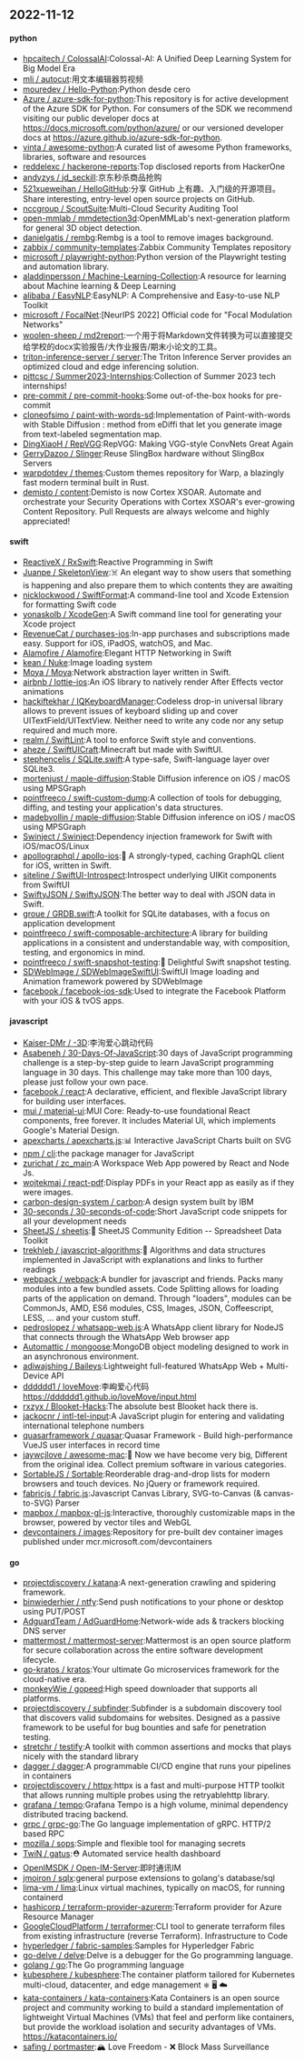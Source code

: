 ## 2022-11-12

#### python
* [hpcaitech / ColossalAI](https://github.com/hpcaitech/ColossalAI):Colossal-AI: A Unified Deep Learning System for Big Model Era
* [mli / autocut](https://github.com/mli/autocut):用文本编辑器剪视频
* [mouredev / Hello-Python](https://github.com/mouredev/Hello-Python):Python desde cero
* [Azure / azure-sdk-for-python](https://github.com/Azure/azure-sdk-for-python):This repository is for active development of the Azure SDK for Python. For consumers of the SDK we recommend visiting our public developer docs at https://docs.microsoft.com/python/azure/ or our versioned developer docs at https://azure.github.io/azure-sdk-for-python.
* [vinta / awesome-python](https://github.com/vinta/awesome-python):A curated list of awesome Python frameworks, libraries, software and resources
* [reddelexc / hackerone-reports](https://github.com/reddelexc/hackerone-reports):Top disclosed reports from HackerOne
* [andyzys / jd_seckill](https://github.com/andyzys/jd_seckill):京东秒杀商品抢购
* [521xueweihan / HelloGitHub](https://github.com/521xueweihan/HelloGitHub):分享 GitHub 上有趣、入门级的开源项目。Share interesting, entry-level open source projects on GitHub.
* [nccgroup / ScoutSuite](https://github.com/nccgroup/ScoutSuite):Multi-Cloud Security Auditing Tool
* [open-mmlab / mmdetection3d](https://github.com/open-mmlab/mmdetection3d):OpenMMLab's next-generation platform for general 3D object detection.
* [danielgatis / rembg](https://github.com/danielgatis/rembg):Rembg is a tool to remove images background.
* [zabbix / community-templates](https://github.com/zabbix/community-templates):Zabbix Community Templates repository
* [microsoft / playwright-python](https://github.com/microsoft/playwright-python):Python version of the Playwright testing and automation library.
* [aladdinpersson / Machine-Learning-Collection](https://github.com/aladdinpersson/Machine-Learning-Collection):A resource for learning about Machine learning & Deep Learning
* [alibaba / EasyNLP](https://github.com/alibaba/EasyNLP):EasyNLP: A Comprehensive and Easy-to-use NLP Toolkit
* [microsoft / FocalNet](https://github.com/microsoft/FocalNet):[NeurIPS 2022] Official code for "Focal Modulation Networks"
* [woolen-sheep / md2report](https://github.com/woolen-sheep/md2report):一个用于将Markdown文件转换为可以直接提交给学校的docx实验报告/大作业报告/期末小论文的工具。
* [triton-inference-server / server](https://github.com/triton-inference-server/server):The Triton Inference Server provides an optimized cloud and edge inferencing solution.
* [pittcsc / Summer2023-Internships](https://github.com/pittcsc/Summer2023-Internships):Collection of Summer 2023 tech internships!
* [pre-commit / pre-commit-hooks](https://github.com/pre-commit/pre-commit-hooks):Some out-of-the-box hooks for pre-commit
* [cloneofsimo / paint-with-words-sd](https://github.com/cloneofsimo/paint-with-words-sd):Implementation of Paint-with-words with Stable Diffusion : method from eDiffi that let you generate image from text-labeled segmentation map.
* [DingXiaoH / RepVGG](https://github.com/DingXiaoH/RepVGG):RepVGG: Making VGG-style ConvNets Great Again
* [GerryDazoo / Slinger](https://github.com/GerryDazoo/Slinger):Reuse SlingBox hardware without SlingBox Servers
* [warpdotdev / themes](https://github.com/warpdotdev/themes):Custom themes repository for Warp, a blazingly fast modern terminal built in Rust.
* [demisto / content](https://github.com/demisto/content):Demisto is now Cortex XSOAR. Automate and orchestrate your Security Operations with Cortex XSOAR's ever-growing Content Repository. Pull Requests are always welcome and highly appreciated!

#### swift
* [ReactiveX / RxSwift](https://github.com/ReactiveX/RxSwift):Reactive Programming in Swift
* [Juanpe / SkeletonView](https://github.com/Juanpe/SkeletonView):☠️
An elegant way to show users that something is happening and also prepare them to which contents they are awaiting
* [nicklockwood / SwiftFormat](https://github.com/nicklockwood/SwiftFormat):A command-line tool and Xcode Extension for formatting Swift code
* [yonaskolb / XcodeGen](https://github.com/yonaskolb/XcodeGen):A Swift command line tool for generating your Xcode project
* [RevenueCat / purchases-ios](https://github.com/RevenueCat/purchases-ios):In-app purchases and subscriptions made easy. Support for iOS, iPadOS, watchOS, and Mac.
* [Alamofire / Alamofire](https://github.com/Alamofire/Alamofire):Elegant HTTP Networking in Swift
* [kean / Nuke](https://github.com/kean/Nuke):Image loading system
* [Moya / Moya](https://github.com/Moya/Moya):Network abstraction layer written in Swift.
* [airbnb / lottie-ios](https://github.com/airbnb/lottie-ios):An iOS library to natively render After Effects vector animations
* [hackiftekhar / IQKeyboardManager](https://github.com/hackiftekhar/IQKeyboardManager):Codeless drop-in universal library allows to prevent issues of keyboard sliding up and cover UITextField/UITextView. Neither need to write any code nor any setup required and much more.
* [realm / SwiftLint](https://github.com/realm/SwiftLint):A tool to enforce Swift style and conventions.
* [aheze / SwiftUICraft](https://github.com/aheze/SwiftUICraft):Minecraft but made with SwiftUI.
* [stephencelis / SQLite.swift](https://github.com/stephencelis/SQLite.swift):A type-safe, Swift-language layer over SQLite3.
* [mortenjust / maple-diffusion](https://github.com/mortenjust/maple-diffusion):Stable Diffusion inference on iOS / macOS using MPSGraph
* [pointfreeco / swift-custom-dump](https://github.com/pointfreeco/swift-custom-dump):A collection of tools for debugging, diffing, and testing your application's data structures.
* [madebyollin / maple-diffusion](https://github.com/madebyollin/maple-diffusion):Stable Diffusion inference on iOS / macOS using MPSGraph
* [Swinject / Swinject](https://github.com/Swinject/Swinject):Dependency injection framework for Swift with iOS/macOS/Linux
* [apollographql / apollo-ios](https://github.com/apollographql/apollo-ios):📱
A strongly-typed, caching GraphQL client for iOS, written in Swift.
* [siteline / SwiftUI-Introspect](https://github.com/siteline/SwiftUI-Introspect):Introspect underlying UIKit components from SwiftUI
* [SwiftyJSON / SwiftyJSON](https://github.com/SwiftyJSON/SwiftyJSON):The better way to deal with JSON data in Swift.
* [groue / GRDB.swift](https://github.com/groue/GRDB.swift):A toolkit for SQLite databases, with a focus on application development
* [pointfreeco / swift-composable-architecture](https://github.com/pointfreeco/swift-composable-architecture):A library for building applications in a consistent and understandable way, with composition, testing, and ergonomics in mind.
* [pointfreeco / swift-snapshot-testing](https://github.com/pointfreeco/swift-snapshot-testing):📸
Delightful Swift snapshot testing.
* [SDWebImage / SDWebImageSwiftUI](https://github.com/SDWebImage/SDWebImageSwiftUI):SwiftUI Image loading and Animation framework powered by SDWebImage
* [facebook / facebook-ios-sdk](https://github.com/facebook/facebook-ios-sdk):Used to integrate the Facebook Platform with your iOS & tvOS apps.

#### javascript
* [Kaiser-DMr / -3D](https://github.com/Kaiser-DMr/-3D):李洵爱心跳动代码
* [Asabeneh / 30-Days-Of-JavaScript](https://github.com/Asabeneh/30-Days-Of-JavaScript):30 days of JavaScript programming challenge is a step-by-step guide to learn JavaScript programming language in 30 days. This challenge may take more than 100 days, please just follow your own pace.
* [facebook / react](https://github.com/facebook/react):A declarative, efficient, and flexible JavaScript library for building user interfaces.
* [mui / material-ui](https://github.com/mui/material-ui):MUI Core: Ready-to-use foundational React components, free forever. It includes Material UI, which implements Google's Material Design.
* [apexcharts / apexcharts.js](https://github.com/apexcharts/apexcharts.js):📊
Interactive JavaScript Charts built on SVG
* [npm / cli](https://github.com/npm/cli):the package manager for JavaScript
* [zurichat / zc_main](https://github.com/zurichat/zc_main):A Workspace Web App powered by React and Node Js.
* [wojtekmaj / react-pdf](https://github.com/wojtekmaj/react-pdf):Display PDFs in your React app as easily as if they were images.
* [carbon-design-system / carbon](https://github.com/carbon-design-system/carbon):A design system built by IBM
* [30-seconds / 30-seconds-of-code](https://github.com/30-seconds/30-seconds-of-code):Short JavaScript code snippets for all your development needs
* [SheetJS / sheetjs](https://github.com/SheetJS/sheetjs):📗
SheetJS Community Edition -- Spreadsheet Data Toolkit
* [trekhleb / javascript-algorithms](https://github.com/trekhleb/javascript-algorithms):📝
Algorithms and data structures implemented in JavaScript with explanations and links to further readings
* [webpack / webpack](https://github.com/webpack/webpack):A bundler for javascript and friends. Packs many modules into a few bundled assets. Code Splitting allows for loading parts of the application on demand. Through "loaders", modules can be CommonJs, AMD, ES6 modules, CSS, Images, JSON, Coffeescript, LESS, ... and your custom stuff.
* [pedroslopez / whatsapp-web.js](https://github.com/pedroslopez/whatsapp-web.js):A WhatsApp client library for NodeJS that connects through the WhatsApp Web browser app
* [Automattic / mongoose](https://github.com/Automattic/mongoose):MongoDB object modeling designed to work in an asynchronous environment.
* [adiwajshing / Baileys](https://github.com/adiwajshing/Baileys):Lightweight full-featured WhatsApp Web + Multi-Device API
* [dddddd1 / loveMove](https://github.com/dddddd1/loveMove):李峋爱心代码 https://dddddd1.github.io/loveMove/input.html
* [rxzyx / Blooket-Hacks](https://github.com/rxzyx/Blooket-Hacks):The absolute best Blooket hack there is.
* [jackocnr / intl-tel-input](https://github.com/jackocnr/intl-tel-input):A JavaScript plugin for entering and validating international telephone numbers
* [quasarframework / quasar](https://github.com/quasarframework/quasar):Quasar Framework - Build high-performance VueJS user interfaces in record time
* [jaywcjlove / awesome-mac](https://github.com/jaywcjlove/awesome-mac): Now we have become very big, Different from the original idea. Collect premium software in various categories.
* [SortableJS / Sortable](https://github.com/SortableJS/Sortable):Reorderable drag-and-drop lists for modern browsers and touch devices. No jQuery or framework required.
* [fabricjs / fabric.js](https://github.com/fabricjs/fabric.js):Javascript Canvas Library, SVG-to-Canvas (& canvas-to-SVG) Parser
* [mapbox / mapbox-gl-js](https://github.com/mapbox/mapbox-gl-js):Interactive, thoroughly customizable maps in the browser, powered by vector tiles and WebGL
* [devcontainers / images](https://github.com/devcontainers/images):Repository for pre-built dev container images published under mcr.microsoft.com/devcontainers

#### go
* [projectdiscovery / katana](https://github.com/projectdiscovery/katana):A next-generation crawling and spidering framework.
* [binwiederhier / ntfy](https://github.com/binwiederhier/ntfy):Send push notifications to your phone or desktop using PUT/POST
* [AdguardTeam / AdGuardHome](https://github.com/AdguardTeam/AdGuardHome):Network-wide ads & trackers blocking DNS server
* [mattermost / mattermost-server](https://github.com/mattermost/mattermost-server):Mattermost is an open source platform for secure collaboration across the entire software development lifecycle.
* [go-kratos / kratos](https://github.com/go-kratos/kratos):Your ultimate Go microservices framework for the cloud-native era.
* [monkeyWie / gopeed](https://github.com/monkeyWie/gopeed):High speed downloader that supports all platforms.
* [projectdiscovery / subfinder](https://github.com/projectdiscovery/subfinder):Subfinder is a subdomain discovery tool that discovers valid subdomains for websites. Designed as a passive framework to be useful for bug bounties and safe for penetration testing.
* [stretchr / testify](https://github.com/stretchr/testify):A toolkit with common assertions and mocks that plays nicely with the standard library
* [dagger / dagger](https://github.com/dagger/dagger):A programmable CI/CD engine that runs your pipelines in containers
* [projectdiscovery / httpx](https://github.com/projectdiscovery/httpx):httpx is a fast and multi-purpose HTTP toolkit that allows running multiple probes using the retryablehttp library.
* [grafana / tempo](https://github.com/grafana/tempo):Grafana Tempo is a high volume, minimal dependency distributed tracing backend.
* [grpc / grpc-go](https://github.com/grpc/grpc-go):The Go language implementation of gRPC. HTTP/2 based RPC
* [mozilla / sops](https://github.com/mozilla/sops):Simple and flexible tool for managing secrets
* [TwiN / gatus](https://github.com/TwiN/gatus):⛑
Automated service health dashboard
* [OpenIMSDK / Open-IM-Server](https://github.com/OpenIMSDK/Open-IM-Server):即时通讯IM
* [jmoiron / sqlx](https://github.com/jmoiron/sqlx):general purpose extensions to golang's database/sql
* [lima-vm / lima](https://github.com/lima-vm/lima):Linux virtual machines, typically on macOS, for running containerd
* [hashicorp / terraform-provider-azurerm](https://github.com/hashicorp/terraform-provider-azurerm):Terraform provider for Azure Resource Manager
* [GoogleCloudPlatform / terraformer](https://github.com/GoogleCloudPlatform/terraformer):CLI tool to generate terraform files from existing infrastructure (reverse Terraform). Infrastructure to Code
* [hyperledger / fabric-samples](https://github.com/hyperledger/fabric-samples):Samples for Hyperledger Fabric
* [go-delve / delve](https://github.com/go-delve/delve):Delve is a debugger for the Go programming language.
* [golang / go](https://github.com/golang/go):The Go programming language
* [kubesphere / kubesphere](https://github.com/kubesphere/kubesphere):The container platform tailored for Kubernetes multi-cloud, datacenter, and edge management ⎈
🖥
☁️
* [kata-containers / kata-containers](https://github.com/kata-containers/kata-containers):Kata Containers is an open source project and community working to build a standard implementation of lightweight Virtual Machines (VMs) that feel and perform like containers, but provide the workload isolation and security advantages of VMs. https://katacontainers.io/
* [safing / portmaster](https://github.com/safing/portmaster):🏔
Love Freedom -
❌
Block Mass Surveillance
